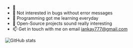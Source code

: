 - 👋 
- 👀 Not interested in bugs without error messages
- 🌱 Programming got me learning everyday
- 💞️ Open-Source projects sound really interesting
- 📫 Get in touch with me on email iankay777@gmail.com

![GitHub stats](https://github-readme-stats.vercel.app/api?username=kakaye-mkubwa&show_icons=true&theme=tokyonight)

<!---
kakaye-mkubwa/kakaye-mkubwa is a ✨ special ✨ repository because its `README.md` (this file) appears on your GitHub profile.
You can click the Preview link to take a look at your changes.
--->
